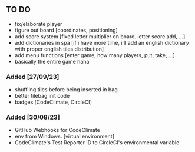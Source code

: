## TO DO
- fix/elaborate player
- figure out board [coordinates, positioning]
- add score system [fixed letter multiplier on board, letter score add, ...]
- add dictionaries in spa [if i have more time, i'll add an english dictionary with proper english tiles distribution]
- add menu functions [enter game, how many players, put, take, ...]
- basically the entire game haha

### Added [27/09/23]
- shuffling tiles before being inserted in bag
- better tilebag init code
- badges [CodeClimate, CircleCI]

### Added [30/08/23]
- GitHub Webhooks for CodeClimate   
- env from Windows. [virtual environment]
- CodeClimate's Test Reporter ID to CircleCI's environmental variable 